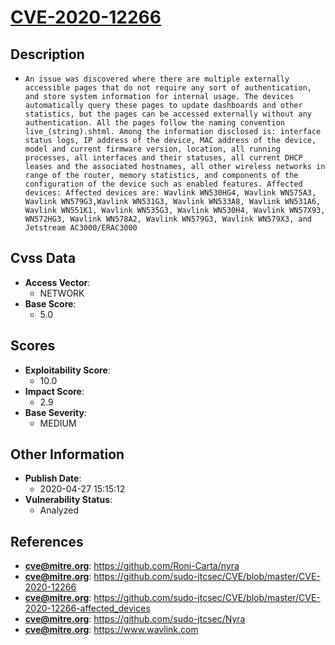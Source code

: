 
# [CVE-2020-12266](https://github.com/Roni-Carta/nyra)

## Description

- `An issue was discovered where there are multiple externally accessible pages that do not require any sort of authentication, and store system information for internal usage. The devices automatically query these pages to update dashboards and other statistics, but the pages can be accessed externally without any authentication. All the pages follow the naming convention live_(string).shtml. Among the information disclosed is: interface status logs, IP address of the device, MAC address of the device, model and current firmware version, location, all running processes, all interfaces and their statuses, all current DHCP leases and the associated hostnames, all other wireless networks in range of the router, memory statistics, and components of the configuration of the device such as enabled features. Affected devices: Affected devices are: Wavlink WN530HG4, Wavlink WN575A3, Wavlink WN579G3,Wavlink WN531G3, Wavlink WN533A8, Wavlink WN531A6, Wavlink WN551K1, Wavlink WN535G3, Wavlink WN530H4, Wavlink WN57X93, WN572HG3, Wavlink WN578A2, Wavlink WN579G3, Wavlink WN579X3, and Jetstream AC3000/ERAC3000`

## Cvss Data

- **Access Vector**:
  - NETWORK
- **Base Score**:
  - 5.0

## Scores

- **Exploitability Score**:
  - 10.0
- **Impact Score**:
  - 2.9
- **Base Severity**:
  - MEDIUM

## Other Information

- **Publish Date**:
  - 2020-04-27 15:15:12
- **Vulnerability Status**:
  - Analyzed

## References

- **cve@mitre.org**: https://github.com/Roni-Carta/nyra
- **cve@mitre.org**: https://github.com/sudo-jtcsec/CVE/blob/master/CVE-2020-12266
- **cve@mitre.org**: https://github.com/sudo-jtcsec/CVE/blob/master/CVE-2020-12266-affected_devices
- **cve@mitre.org**: https://github.com/sudo-jtcsec/Nyra
- **cve@mitre.org**: https://www.wavlink.com
